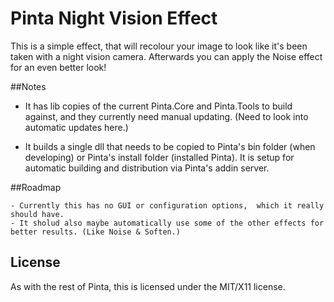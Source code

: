 # Pinta Night Vision Effect

This is a simple effect, that will recolour your image to look like it's been taken with a night vision camera. Afterwards you can apply the Noise effect for an even better look!

##Notes

- It has lib copies of the current Pinta.Core and Pinta.Tools to build against, and they currently need manual updating. (Need to look into automatic updates here.)

- It builds a single dll that needs to be copied to Pinta's bin folder 
(when developing) or Pinta's install folder (installed Pinta). It is setup for automatic building and distribution via Pinta's addin server.

##Roadmap

    - Currently this has no GUI or configuration options,  which it really should have.
    - It sholud also maybe automatically use some of the other effects for better results. (Like Noise & Soften.)

## License

As with the rest of Pinta, this is licensed under the MIT/X11 license.
